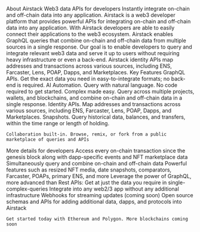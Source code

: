 About Airstack
Web3 data APIs for developers
Instantly integrate on-chain and off-chain data into any application.
Airstack is a web3 developer platform that provides powerful APIs for integrating on-chain and off-chain data into any application. With Airstack developers are able to easily connect their applications to the web3 ecosystem.
Airstack enables GraphQL queries that combine on-chain and off-chain data from multiple sources in a single response. Our goal is to enable developers to query and integrate relevant web3 data and serve it up to users without requiring heavy infrastructure or even a back-end.
Airstack identity APIs map addresses and transactions across various sources, including ENS, Farcaster, Lens, POAP, Dapps, and Marketplaces.
Key Features
GraphQL APIs. Get the exact data you need in easy-to-integrate formats; no back-end is required.
AI Automation. Query with natural language. No code required to get started.
Complex made easy. Query across multiple projects, wallets, and blockchains, and combine on-chain and off-chain data in a single response.
Identity APIs. Map addresses and transactions across various sources, including ENS, Farcaster, Lens, POAP, Dapps, and Marketplaces.
Snapshots. Query historical data, balances, and transfers, within the time range or length of holding.

    Collaboration built-in. Browse, remix, or fork from a public marketplace of queries and APIs

More details for developers
Access every on-chain transaction since the genesis block along with dapp-specific events and NFT marketplace data
Simultaneously query and combine on-chain and off-chain data
Powerful features such as resized NFT media, date snapshots, comparators, Farcaster, POAPs, primary ENS, and more
Leverage the power of GraphQL, more advanced than Rest APIs: Get at just the data you require in single-complex-queries
Integrate into any web2/3 app without any additional infrastructure
Webhooks for streaming updates (coming soon)
Open source schemas and APIs for adding additional data, dapps, and protocols into Airstack

    Get started today with Ethereum and Polygon. More blockchains coming soon
